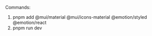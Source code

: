 Commands:
1. pnpm add @mui/material @mui/icons-material @emotion/styled @emotion/react
2. pnpm run dev
